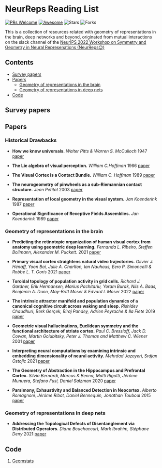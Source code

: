 # NeurReps Reading List

[![PRs Welcome](https://img.shields.io/badge/PRs-Welcome-green)](https://github.com/neurreps/reading-list/pulls) [![Awesome](https://awesome.re/badge.svg)](https://awesome.re) ![Stars](https://img.shields.io/github/stars/neurreps/reading-list?color=yellow)  ![Forks](https://img.shields.io/github/forks/neurreps/reading-list?color=blue&label=Fork)

This is a collection of resources related with geometry of representations in the brain, deep networks and beyond, originated from mutual interactions on the slack channel of the [NeurIPS 2022 Workshop on Symmetry and Geometry in Neural Represenations (NeurReps😉)](https://www.neurreps.org)


## Contents

- [Survey papers](#surveypapers)
- [Papers](#papers)
  - [Geometry of representations in the brain](#grb)
  - [Geometry of representations in deep nets](#grdn)
- [Code](#code)


<a name="surveypapers" />

## Survey papers


<a name="papers" />

## Papers

<a name="grb" />

### Historical Drawbacks 

* **How we know universals.** *Walter Pitts & Warren S. McCulloch* 1947 [paper](https://link.springer.com/content/pdf/10.1007/BF02478291.pdf) 

* **The Lie algebra of visual perception.** *William C.Hoffman* 1966 [paper](https://www.sciencedirect.com/science/article/abs/pii/0022249666900058) 

* **The Visual Cortex is a Contact Bundle.** *William C. Hoffman* 1989 [paper](http://www.its.caltech.edu/~matilde/VisualCortexContactBundle.pdf) 

* **The neurogeometry of pinwheels as a sub-Riemannian contact structure.** *Jean Petitot* 2003 [paper](https://www.sciencedirect.com/science/article/abs/pii/S092842570300072X?casa_token=0mRpfL4cgoQAAAAA:qqV8dNcjLcg7xS1XScDlk20agI3Aa0d_vzvihKM5seCNU-PVuMzTEiI8xaAeTJH5QATLFFo) 

* **Representation of local geometry in the visual system.** *Jan Koenderink* 1987 [paper](https://link.springer.com/article/10.1007/BF00318371) 

* **Operational Significance of Receptive Fields Assemblies.** *Jan Koenderink* 1989 [paper](https://link.springer.com/content/pdf/10.1007/BF00364136.pdf) 




### Geometry of representations in the brain

* **Predicting the retinotopic organization of human visual cortex from anatomy using geometric deep learning.** *Fernanda L. Ribeiro, Steffen Bollmann, Alexander M. Puckett*. 2021 [paper](https://www.sciencedirect.com/science/article/pii/S1053811921008971)

* **Primary visual cortex straightens natural video trajectories.** *Olivier J. Hénaff, Yoon Bai, Julie A. Charlton, Ian Nauhaus, Eero P. Simoncelli & Robbe L. T. Goris* 2021 [paper](https://www.nature.com/articles/s41467-021-25939-z) 

* **Toroidal topology of population activity in grid cells.** *Richard J. Gardner, Erik Hermansen, Marius Pachitariu, Yoram Burak, Nils A. Baas, Benjamin A. Dunn, May-Britt Moser & Edvard I. Moser* 2022 [paper](https://www.nature.com/articles/s41586-021-04268-7) 

* **The intrinsic attractor manifold and population dynamics of a canonical cognitive circuit across waking and sleep.** *Rishidev Chaudhuri, Berk Gerçek, Biraj Pandey, Adrien Peyrache & Ila Fiete* 2019 [paper](https://www.nature.com/articles/s41593-019-0460-x) 

* **Geometric visual hallucinations, Euclidean symmetry and the functional architecture of striate cortex.** *Paul C. Bressloff, Jack D. Cowan, Martin Golubitsky, Peter J. Thomas and Matthew C. Wiener* 2001 [paper](https://royalsocietypublishing.org/doi/10.1098/rstb.2000.0769) 

* **Interpreting neural computations by examining intrinsic and embedding dimensionality of neural activity.** *Mehrdad Jazayeri, Srdjan Ostojic* 2021 [paper](https://arxiv.org/abs/2107.04084) 

* **The Geometry of Abstraction in the Hippocampus and Prefrontal Cortex.** *Silvia Bernardi, Marcus K.Benna, Matti Rigotti, Jérôme Munuera, Stefano Fusi, Daniel Salzman* 2020 [paper](https://www.sciencedirect.com/science/article/pii/S0092867420312289) 

* **Parsimony, Exhaustivity and Balanced Detection in Neocortex.** *Alberto Romagnoni, Jérôme Ribot, Daniel Bennequin, Jonathan Touboul* 2015 [paper](https://journals.plos.org/ploscompbiol/article?id=10.1371/journal.pcbi.1004623) 



<a name="grdn" />

### Geometry of representations in deep nets

* **Addressing the Topological Defects of Disentanglement via Distributed Operators.** *Diane Bouchacourt, Mark Ibrahim, Stéphane Deny* 2021 [paper](https://arxiv.org/abs/2102.05623v1) 


<a name="code" />

## Code

1. [Geomstats](https://geomstats.github.io/)
